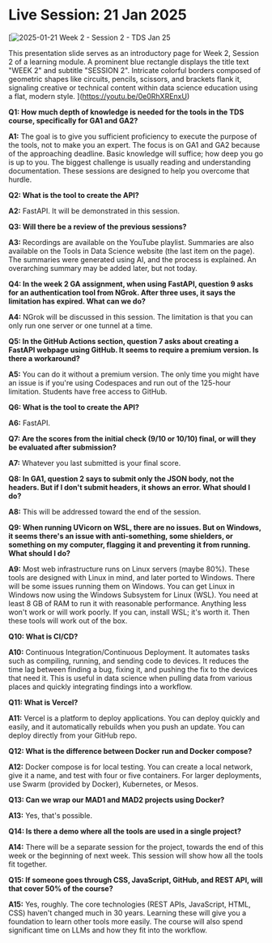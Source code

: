 # Live Session: 21 Jan 2025

[![2025-01-21 Week 2 - Session 2 - TDS Jan 25](https://i.ytimg.com/vi_webp/0e0RhXREnxU/sddefault.webp)

This presentation slide serves as an introductory page for Week 2, Session 2 of a learning module. A prominent blue rectangle displays the title text "WEEK 2" and subtitle "SESSION 2". Intricate colorful borders composed of geometric shapes like circuits, pencils, scissors, and brackets flank it, signaling creative or technical content within data science education using a flat, modern style.
](https://youtu.be/0e0RhXREnxU)

**Q1: How much depth of knowledge is needed for the tools in the TDS course, specifically for GA1 and GA2?**

**A1:** The goal is to give you sufficient proficiency to execute the purpose of the tools, not to make you an expert. The focus is on GA1 and GA2 because of the approaching deadline. Basic knowledge will suffice; how deep you go is up to you. The biggest challenge is usually reading and understanding documentation. These sessions are designed to help you overcome that hurdle.

**Q2: What is the tool to create the API?**

**A2:** FastAPI. It will be demonstrated in this session.

**Q3: Will there be a review of the previous sessions?**

**A3:** Recordings are available on the YouTube playlist. Summaries are also available on the Tools in Data Science website (the last item on the page). The summaries were generated using AI, and the process is explained. An overarching summary may be added later, but not today.

**Q4: In the week 2 GA assignment, when using FastAPI, question 9 asks for an authentication tool from NGrok. After three uses, it says the limitation has expired. What can we do?**

**A4:** NGrok will be discussed in this session. The limitation is that you can only run one server or one tunnel at a time.

**Q5: In the GitHub Actions section, question 7 asks about creating a FastAPI webpage using GitHub. It seems to require a premium version. Is there a workaround?**

**A5:** You can do it without a premium version. The only time you might have an issue is if you're using Codespaces and run out of the 125-hour limitation. Students have free access to GitHub.

**Q6: What is the tool to create the API?**

**A6:** FastAPI.

**Q7: Are the scores from the initial check (9/10 or 10/10) final, or will they be evaluated after submission?**

**A7:** Whatever you last submitted is your final score.

**Q8: In GA1, question 2 says to submit only the JSON body, not the headers. But if I don't submit headers, it shows an error. What should I do?**

**A8:** This will be addressed toward the end of the session.

**Q9: When running UVicorn on WSL, there are no issues. But on Windows, it seems there's an issue with anti-something, some shielders, or something on my computer, flagging it and preventing it from running. What should I do?**

**A9:** Most web infrastructure runs on Linux servers (maybe 80%). These tools are designed with Linux in mind, and later ported to Windows. There will be some issues running them on Windows. You can get Linux in Windows now using the Windows Subsystem for Linux (WSL). You need at least 8 GB of RAM to run it with reasonable performance. Anything less won't work or will work poorly. If you can, install WSL; it's worth it. Then these tools will work out of the box.

**Q10: What is CI/CD?**

**A10:** Continuous Integration/Continuous Deployment. It automates tasks such as compiling, running, and sending code to devices. It reduces the time lag between finding a bug, fixing it, and pushing the fix to the devices that need it. This is useful in data science when pulling data from various places and quickly integrating findings into a workflow.

**Q11: What is Vercel?**

**A11:** Vercel is a platform to deploy applications. You can deploy quickly and easily, and it automatically rebuilds when you push an update. You can deploy directly from your GitHub repo.

**Q12: What is the difference between Docker run and Docker compose?**

**A12:** Docker compose is for local testing. You can create a local network, give it a name, and test with four or five containers. For larger deployments, use Swarm (provided by Docker), Kubernetes, or Mesos.

**Q13: Can we wrap our MAD1 and MAD2 projects using Docker?**

**A13:** Yes, that's possible.

**Q14: Is there a demo where all the tools are used in a single project?**

**A14:** There will be a separate session for the project, towards the end of this week or the beginning of next week. This session will show how all the tools fit together.

**Q15: If someone goes through CSS, JavaScript, GitHub, and REST API, will that cover 50% of the course?**

**A15:** Yes, roughly. The core technologies (REST APIs, JavaScript, HTML, CSS) haven't changed much in 30 years. Learning these will give you a foundation to learn other tools more easily. The course will also spend significant time on LLMs and how they fit into the workflow.
